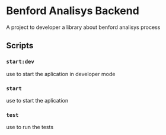 # Benford Analisys Backend

A project to developer a library about benford analisys process

## Scripts

### `start:dev`

use to start the aplication in developer mode

### `start`

use to start the aplication

### `test`

use to run the tests
